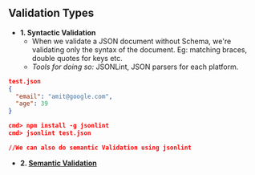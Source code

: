 ## Validation Types
- **1. Syntactic Validation**
  - When we validate a JSON document without Schema, we're validating only the syntax of the document. Eg: matching braces, double quotes for keys etc.
  - *Tools for doing so:* JSONLint, JSON parsers for each platform.
```json
test.json
{
  "email": "amit@google.com",
  "age": 39
}

cmd> npm install -g jsonlint
cmd> jsonlint test.json

//We can also do semantic Validation using jsonlint
```
- **2. [Semantic Validation](SemanticValidation)**
